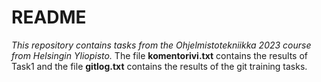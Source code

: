 # README

*This repository contains tasks from the Ohjelmistotekniikka 2023 course from Helsingin Yliopisto.*
 The file **komentorivi.txt** contains the results of Task1 and the file **gitlog.txt** contains the results of the git training tasks.

